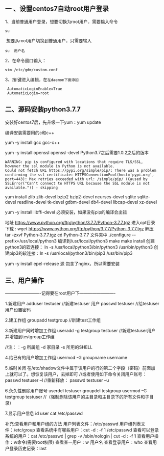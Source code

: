 ## 一 、设置centos7自动root用户登录

1、当前普通用户登录，想要切换为root用户，需要输入命令

```
su
```

​    想要从root用户切换到普通用户，只需要输入

```
su  用户名
```

2、在命令窗口输入：

```
vim /etc/gdm/custom.conf 
```

3、按i键进入编辑，在`在daemon下面添加`

```
 AutomaticLoginEnable=True
 AutomaticLogin=root 
```



## 二、源码安装python3.7.7

安装好centos7后，先升级一下yum：yum update

编译安装需要用的c和c++

yum -y install gcc gcc-c++ 

yum -y install openssl openssl-devel   Python3.7之后需要1.0.2之后的版本

```
WARNING: pip is configured with locations that require TLS/SSL, however the ssl module in Python is not available.
Could not fetch URL https://pypi.org/simple/pip/: There was a problem confirming the ssl certificate: HTTPSConnectionPool(host='pypi.org', port=443): Max retries exceeded with url: /simple/pip/ (Caused by SSLError("Can't connect to HTTPS URL because the SSL module is not available.")) - skipping
```



yum install zlib zlib-devel bzip2 bzip2-devel  ncurses-devel sqlite sqlite-devel readline-devel tk-devel gdbm-devel db4-devel libcap-devel xz-devel

yum -y install libffi-devel  必须安装，如果没有pip的编译会出错

地址 https://www.python.org/ftp/python/3.7.7/Python-3.7.7.tgz
进入opt目录 下载 : wget https://www.python.org/ftp/python/3.7.7/Python-3.7.7.tgz
解压 tar -zxvf Python-3.7.7.tgz 
cd Python-3.7.7 文件夹中
./configure --prefix=/usr/local/python3 编译到/usr/local/python3
make
make install 
创建python3的软连接： ln -s /usr/local/python3/bin/python3 /usr/bin/python3
创建pip3的软连接：ln -s /usr/local/python3/bin/pip3 /usr/bin/pip3



yum -y install epel-release 源   包含了nginx，所以需要安装

## 三、用户操作

————————-记得要在root用户下————————-

1.新建用户
adduser testuser //新建testuser 用户
passwd testuser //给testuser 用户设置密码

2.建工作组
groupadd testgroup //新建test工作组

3.新建用户同时增加工作组
useradd -g testgroup testuser //新建testuser用户并增加到testgroup工作组

//注：：-g 所属组 -d 家目录 -s 所用的SHELL

4.给已有的用户增加工作组
usermod -G groupname username

5.临时关闭
在/etc/shadow文件中属于该用户的行的第二个字段（密码）前面加上就可以了。想恢复该用户，去掉即可
//或者使用如下命令关闭用户账号：
passwd testuser –l
//重新释放：
passwd testuser –u

6.永久性删除用户账号
userdel testuser
groupdel testgroup
usermod –G testgroup testuser //（强制删除该用户的主目录和主目录下的所有文件和子目录）

7.显示用户信息
id user
cat /etc/passwd

补充:查看用户和用户组的方法
用户列表文件：/etc/passwd
用户组列表文件：/etc/group
查看系统中有哪些用户：cut -d : -f 1 /etc/passwd
查看可以登录系统的用户：cat /etc/passwd | grep -v /sbin/nologin | cut -d : -f 1
查看用户操作：w命令(需要root权限)
查看某一用户：w 用户名
查看登录用户：who
查看用户登录历史记录：last

























